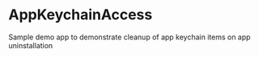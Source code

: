 # AppKeychainAccess
Sample demo app to demonstrate cleanup of app keychain items on app uninstallation
